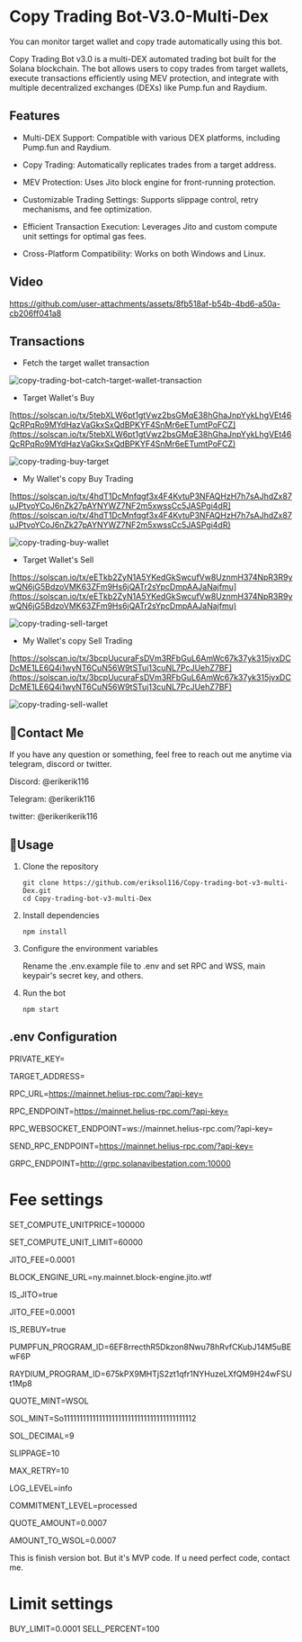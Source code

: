 # Copy Trading Bot-V3.0-Multi-Dex

You can monitor target wallet and copy trade automatically using this bot.

Copy Trading Bot v3.0 is a multi-DEX automated trading bot built for the Solana blockchain. The bot allows users to copy trades from target wallets, execute transactions efficiently using MEV protection, and integrate with multiple decentralized exchanges (DEXs) like Pump.fun and Raydium.

## Features

- Multi-DEX Support: Compatible with various DEX platforms, including Pump.fun and Raydium.

- Copy Trading: Automatically replicates trades from a target address.

- MEV Protection: Uses Jito block engine for front-running protection.

- Customizable Trading Settings: Supports slippage control, retry mechanisms, and fee optimization.

- Efficient Transaction Execution: Leverages Jito and custom compute unit settings for optimal gas fees.

- Cross-Platform Compatibility: Works on both Windows and Linux.


## Video



https://github.com/user-attachments/assets/8fb518af-b54b-4bd6-a50a-cb206ff041a8




## Transactions

- Fetch the target wallet transaction

![copy-trading-bot-catch-target-wallet-transaction](https://github.com/user-attachments/assets/700cfd4e-847f-4ce7-bc20-6bf15fb4b00a)

- Target Wallet's Buy

[https://solscan.io/tx/5tebXLW6pt1gtVwz2bsGMqE38hGhaJnpYykLhgVEt46QcRPqRo9MYdHazVaGkxSxQdBPKYF4SnMr6eETumtPoFCZ](https://solscan.io/tx/5tebXLW6pt1gtVwz2bsGMqE38hGhaJnpYykLhgVEt46QcRPqRo9MYdHazVaGkxSxQdBPKYF4SnMr6eETumtPoFCZ)

![copy-trading-buy-target](https://github.com/user-attachments/assets/16399c3a-1cf3-4e22-a504-8bfb88c80eef)

- My Wallet's copy Buy Trading

[https://solscan.io/tx/4hdT1DcMnfqgf3x4F4KvtuP3NFAQHzH7h7sAJhdZx87uJPtvoYCoJ6nZk27pAYNYWZ7NF2m5xwssCc5JASPgi4dR](https://solscan.io/tx/4hdT1DcMnfqgf3x4F4KvtuP3NFAQHzH7h7sAJhdZx87uJPtvoYCoJ6nZk27pAYNYWZ7NF2m5xwssCc5JASPgi4dR)

![copy-trading-buy-wallet](https://github.com/user-attachments/assets/cff2d2a8-0f6b-4640-ac5e-a98ea7fc8c81)

- Target Wallet's Sell

[https://solscan.io/tx/eETkb2ZyN1A5YKedGkSwcufVw8UznmH374NpR3R9ywQN6jG5BdzoVMK63ZFm9Hs6jQATr2sYpcDmpAAJaNajfmu](https://solscan.io/tx/eETkb2ZyN1A5YKedGkSwcufVw8UznmH374NpR3R9ywQN6jG5BdzoVMK63ZFm9Hs6jQATr2sYpcDmpAAJaNajfmu)


![copy-trading-sell-target](https://github.com/user-attachments/assets/f9f21362-afe8-4fc0-89d4-7767bcfc1d21)


- My Wallet's copy Sell Trading


[https://solscan.io/tx/3bcpUucuraFsDVm3RFbGuL6AmWc67k37yk315jvxDCDcME1LE6Q4i1wyNT6CuN56W9tSTuj13cuNL7PcJUehZ7BF](https://solscan.io/tx/3bcpUucuraFsDVm3RFbGuL6AmWc67k37yk315jvxDCDcME1LE6Q4i1wyNT6CuN56W9tSTuj13cuNL7PcJUehZ7BF)


![copy-trading-sell-wallet](https://github.com/user-attachments/assets/3fa6a233-6c92-4fdb-8cd5-7a9bf5f17bd1)



## 💬Contact Me

If you have any question or something, feel free to reach out me anytime via telegram, discord or twitter.
<br>

Discord: @erikerik116 <br>

Telegram: @erikerik116 <br>

twitter: @erikerikerik116 <br>










## 👀Usage
1. Clone the repository

    ```
    git clone https://github.com/eriksol116/Copy-trading-bot-v3-multi-Dex.git
    cd Copy-trading-bot-v3-multi-Dex
    ```
2. Install dependencies

    ```
    npm install
    ```
3. Configure the environment variables

    Rename the .env.example file to .env and set RPC and WSS, main keypair's secret key, and others.

4. Run the bot

    ```
    npm start
    ```


## .env Configuration

PRIVATE_KEY=

TARGET_ADDRESS=

RPC_URL=https://mainnet.helius-rpc.com/?api-key=

RPC_ENDPOINT=https://mainnet.helius-rpc.com/?api-key=

RPC_WEBSOCKET_ENDPOINT=ws://mainnet.helius-rpc.com/?api-key=

SEND_RPC_ENDPOINT=https://mainnet.helius-rpc.com/?api-key=

GRPC_ENDPOINT=http://grpc.solanavibestation.com:10000

# Fee settings

SET_COMPUTE_UNITPRICE=100000

SET_COMPUTE_UNIT_LIMIT=60000

JITO_FEE=0.0001

BLOCK_ENGINE_URL=ny.mainnet.block-engine.jito.wtf

IS_JITO=true

JITO_FEE=0.0001

IS_REBUY=true

PUMPFUN_PROGRAM_ID=6EF8rrecthR5Dkzon8Nwu78hRvfCKubJ14M5uBEwF6P

RAYDIUM_PROGRAM_ID=675kPX9MHTjS2zt1qfr1NYHuzeLXfQM9H24wFSUt1Mp8

QUOTE_MINT=WSOL

SOL_MINT=So11111111111111111111111111111111111111112

SOL_DECIMAL=9

SLIPPAGE=10

MAX_RETRY=10

LOG_LEVEL=info

COMMITMENT_LEVEL=processed

QUOTE_AMOUNT=0.0007

AMOUNT_TO_WSOL=0.0007

This is finish version bot. But it's MVP code. If u need perfect code, contact me.

# Limit settings
BUY_LIMIT=0.0001
SELL_PERCENT=100

